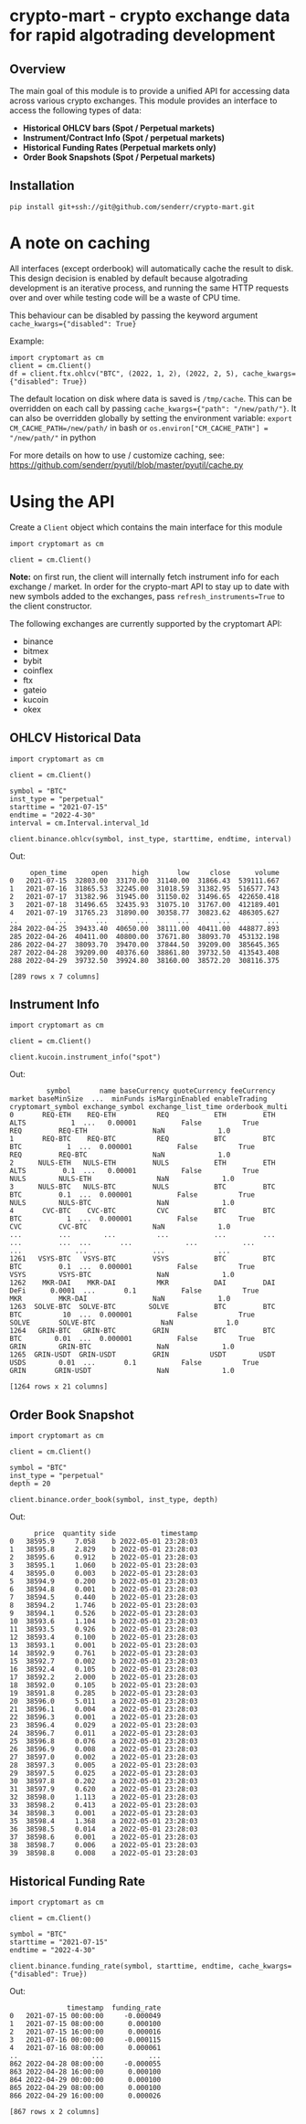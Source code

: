 # crypto-mart - crypto exchange data for rapid algotrading development

## Overview
The main goal of this module is to provide a unified API for accessing data
across various crypto exchanges. This module provides an interface to access the
following types of data:

- **Historical OHLCV bars (Spot / Perpetual markets)**
- **Instrument/Contract Info (Spot / perpetual markets)**
- **Historical Funding Rates (Perpetual markets only)**
- **Order Book Snapshots (Spot / Perpetual markets)**

## Installation
`pip install git+ssh://git@github.com/senderr/crypto-mart.git`

# A note on caching
All interfaces (except orderbook) will automatically cache the result to disk.
This design decision is enabled by default because algotrading development is an
iterative process, and running the same HTTP requests over and over while
testing code will be a waste of CPU time.

This behaviour can be disabled by passing the keyword argument
`cache_kwargs={"disabled": True}`

Example:
```
import cryptomart as cm
client = cm.Client()
df = client.ftx.ohlcv("BTC", (2022, 1, 2), (2022, 2, 5), cache_kwargs={"disabled": True})
```

The default location on disk where data is saved is `/tmp/cache`. This can be
overridden on each call by passing `cache_kwargs={"path": "/new/path/"}`. It can
also be overridden globally by setting the environment variable:
`export CM_CACHE_PATH=/new/path/` in bash or
`os.environ["CM_CACHE_PATH"] = "/new/path/"` in python

For more details on how to use / customize caching, see:
https://github.com/senderr/pyutil/blob/master/pyutil/cache.py

# Using the API
Create a `Client` object which contains the main interface for this module

```
import cryptomart as cm

client = cm.Client()
```

**Note:** on first run, the client will internally fetch instrument info for
each exchange / market. In order for the crypto-mart API to stay up to date with
new symbols added to the exchanges, pass `refresh_instruments=True` to the
client constructor.

The following exchanges are currently supported by the cryptomart API:

- binance
- bitmex
- bybit
- coinflex
- ftx
- gateio
- kucoin
- okex

## OHLCV Historical Data
```
import cryptomart as cm

client = cm.Client()

symbol = "BTC"
inst_type = "perpetual"
starttime = "2021-07-15"
endtime = "2022-4-30"
interval = cm.Interval.interval_1d

client.binance.ohlcv(symbol, inst_type, starttime, endtime, interval)
```

Out:
```
     open_time      open      high       low     close      volume
0   2021-07-15  32803.00  33170.00  31140.00  31866.43  539111.667
1   2021-07-16  31865.53  32245.00  31018.59  31382.95  516577.743
2   2021-07-17  31382.96  31945.00  31150.02  31496.65  422650.418
3   2021-07-18  31496.65  32435.93  31075.10  31767.00  412189.401
4   2021-07-19  31765.23  31890.00  30358.77  30823.62  486305.627
..         ...       ...       ...       ...       ...         ...
284 2022-04-25  39433.40  40650.00  38111.00  40411.00  448877.893
285 2022-04-26  40411.00  40800.00  37671.80  38093.70  453132.198
286 2022-04-27  38093.70  39470.00  37844.50  39209.00  385645.365
287 2022-04-28  39209.00  40376.60  38861.80  39732.50  413543.408
288 2022-04-29  39732.50  39924.80  38160.00  38572.20  308116.375

[289 rows x 7 columns]
```

## Instrument Info
```
import cryptomart as cm

client = cm.Client()

client.kucoin.instrument_info("spot")
```

Out:
```
         symbol       name baseCurrency quoteCurrency feeCurrency market baseMinSize  ...  minFunds isMarginEnabled enableTrading cryptomart_symbol exchange_symbol exchange_list_time orderbook_multi
0       REQ-ETH    REQ-ETH          REQ           ETH         ETH   ALTS           1  ...   0.00001           False          True               REQ         REQ-ETH                NaN             1.0
1       REQ-BTC    REQ-BTC          REQ           BTC         BTC    BTC           1  ...  0.000001           False          True               REQ         REQ-BTC                NaN             1.0
2      NULS-ETH   NULS-ETH         NULS           ETH         ETH   ALTS         0.1  ...   0.00001           False          True              NULS        NULS-ETH                NaN             1.0
3      NULS-BTC   NULS-BTC         NULS           BTC         BTC    BTC         0.1  ...  0.000001           False          True              NULS        NULS-BTC                NaN             1.0
4       CVC-BTC    CVC-BTC          CVC           BTC         BTC    BTC           1  ...  0.000001           False          True               CVC         CVC-BTC                NaN             1.0
...         ...        ...          ...           ...         ...    ...         ...  ...       ...             ...           ...               ...             ...                ...             ...
1261   VSYS-BTC   VSYS-BTC         VSYS           BTC         BTC    BTC         0.1  ...  0.000001           False          True              VSYS        VSYS-BTC                NaN             1.0
1262    MKR-DAI    MKR-DAI          MKR           DAI         DAI   DeFi      0.0001  ...       0.1           False          True               MKR         MKR-DAI                NaN             1.0
1263  SOLVE-BTC  SOLVE-BTC        SOLVE           BTC         BTC    BTC          10  ...  0.000001           False          True             SOLVE       SOLVE-BTC                NaN             1.0
1264   GRIN-BTC   GRIN-BTC         GRIN           BTC         BTC    BTC        0.01  ...  0.000001           False          True              GRIN        GRIN-BTC                NaN             1.0
1265  GRIN-USDT  GRIN-USDT         GRIN          USDT        USDT   USDS        0.01  ...       0.1           False          True              GRIN       GRIN-USDT                NaN             1.0

[1264 rows x 21 columns]
```

## Order Book Snapshot
```
import cryptomart as cm

client = cm.Client()

symbol = "BTC"
inst_type = "perpetual"
depth = 20

client.binance.order_book(symbol, inst_type, depth)
```

Out:
```
      price  quantity side           timestamp
0   38595.9     7.058    b 2022-05-01 23:28:03
1   38595.8     2.829    b 2022-05-01 23:28:03
2   38595.6     0.912    b 2022-05-01 23:28:03
3   38595.1     1.060    b 2022-05-01 23:28:03
4   38595.0     0.003    b 2022-05-01 23:28:03
5   38594.9     0.200    b 2022-05-01 23:28:03
6   38594.8     0.001    b 2022-05-01 23:28:03
7   38594.5     0.440    b 2022-05-01 23:28:03
8   38594.2     1.746    b 2022-05-01 23:28:03
9   38594.1     0.526    b 2022-05-01 23:28:03
10  38593.6     1.104    b 2022-05-01 23:28:03
11  38593.5     0.926    b 2022-05-01 23:28:03
12  38593.4     0.100    b 2022-05-01 23:28:03
13  38593.1     0.001    b 2022-05-01 23:28:03
14  38592.9     0.761    b 2022-05-01 23:28:03
15  38592.7     0.002    b 2022-05-01 23:28:03
16  38592.4     0.105    b 2022-05-01 23:28:03
17  38592.2     2.000    b 2022-05-01 23:28:03
18  38592.0     0.105    b 2022-05-01 23:28:03
19  38591.8     0.285    b 2022-05-01 23:28:03
20  38596.0     5.011    a 2022-05-01 23:28:03
21  38596.1     0.004    a 2022-05-01 23:28:03
22  38596.3     0.001    a 2022-05-01 23:28:03
23  38596.4     0.029    a 2022-05-01 23:28:03
24  38596.7     0.011    a 2022-05-01 23:28:03
25  38596.8     0.076    a 2022-05-01 23:28:03
26  38596.9     0.008    a 2022-05-01 23:28:03
27  38597.0     0.002    a 2022-05-01 23:28:03
28  38597.3     0.005    a 2022-05-01 23:28:03
29  38597.5     0.025    a 2022-05-01 23:28:03
30  38597.8     0.202    a 2022-05-01 23:28:03
31  38597.9     0.620    a 2022-05-01 23:28:03
32  38598.0     1.113    a 2022-05-01 23:28:03
33  38598.2     0.413    a 2022-05-01 23:28:03
34  38598.3     0.001    a 2022-05-01 23:28:03
35  38598.4     1.368    a 2022-05-01 23:28:03
36  38598.5     0.014    a 2022-05-01 23:28:03
37  38598.6     0.001    a 2022-05-01 23:28:03
38  38598.7     0.006    a 2022-05-01 23:28:03
39  38598.8     0.008    a 2022-05-01 23:28:03
```

## Historical Funding Rate
```
import cryptomart as cm

client = cm.Client()

symbol = "BTC"
starttime = "2021-07-15"
endtime = "2022-4-30"

client.binance.funding_rate(symbol, starttime, endtime, cache_kwargs={"disabled": True})
```

Out:
```
              timestamp  funding_rate
0   2021-07-15 00:00:00     -0.000049
1   2021-07-15 08:00:00      0.000100
2   2021-07-15 16:00:00      0.000016
3   2021-07-16 00:00:00     -0.000115
4   2021-07-16 08:00:00      0.000061
..                  ...           ...
862 2022-04-28 08:00:00     -0.000055
863 2022-04-28 16:00:00      0.000100
864 2022-04-29 00:00:00      0.000100
865 2022-04-29 08:00:00      0.000100
866 2022-04-29 16:00:00      0.000026

[867 rows x 2 columns]
```
